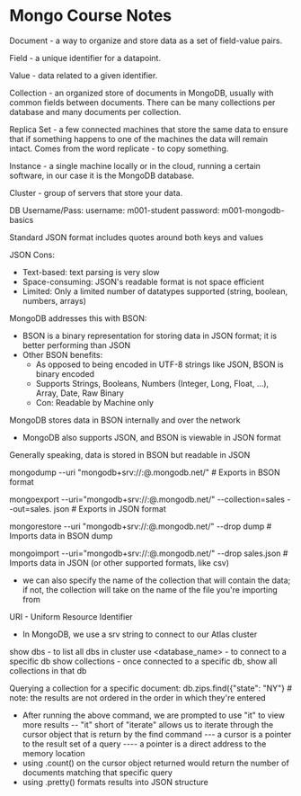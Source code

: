 # Mongo Course Notes

Document - a way to organize and store data as a set of field-value pairs.

Field - a unique identifier for a datapoint.

Value - data related to a given identifier.

Collection - an organized store of documents in MongoDB, usually with common fields between documents. There can be many collections per database and many documents per collection.

Replica Set - a few connected machines that store the same data to ensure that if something happens to one of the machines the data will remain intact. Comes from the word replicate - to copy something.

Instance - a single machine locally or in the cloud, running a certain software, in our case it is the MongoDB database.

Cluster - group of servers that store your data.

DB Username/Pass:
username: m001-student
password: m001-mongodb-basics

Standard JSON format includes quotes around both keys and values

JSON Cons:
- Text-based: text parsing is very slow
- Space-consuming: JSON's readable format is not space efficient
- Limited: Only a limited number of datatypes supported (string, boolean, numbers, arrays)

MongoDB addresses this with BSON:
- BSON is a binary representation for storing data in JSON format; it is better performing than JSON
- Other BSON benefits:
    - As opposed to being encoded in UTF-8 strings like JSON, BSON is binary encoded
    - Supports Strings, Booleans, Numbers (Integer, Long, Float, ...), Array, Date, Raw Binary
    - Con:
        Readable by Machine only

MongoDB stores data in BSON internally and over the network
- MongoDB also supports JSON, and BSON is viewable in JSON format

Generally speaking, data is stored in BSON but readable in JSON

mongodump --uri "mongodb+srv://<your username>:<your password>@<your cluster>.mongodb.net/<database>" # Exports in BSON format

mongoexport --uri="mongodb+srv://<your username>:<your password>@<your cluster>.mongodb.net/<database>" --collection=sales --out=sales. json # Exports in JSON format

mongorestore --uri "mongodb+srv://<your username>:<your password>@<your cluster>.mongodb.net/<database>"  --drop dump # Imports data in BSON dump

mongoimport --uri="mongodb+srv://<your username>:<your password>@<your cluster>.mongodb.net/<database>" --drop sales.json # Imports data in JSON (or other supported formats, like csv)
- we can also specify the name of the collection that will contain the data; if not, the collection will take on the name of the file you're importing from

URI - Uniform Resource Identifier
- In MongoDB, we use a srv string to connect to our Atlas cluster

show dbs - to list all dbs in cluster
use <database_name> - to connect to a specific db
show collections - once connected to a specific db, show all collections in that db

Querying a collection for a specific document: db.zips.find({"state": "NY"} # note: the results are not ordered in the order in which they're entered
- After running the above command, we are prompted to use "it" to view more results
-- "it" short of "iterate" allows us to iterate through the cursor object that is return by the find command
--- a cursor is a pointer to the result set of a query
---- a pointer is a direct address to the memory location
- using .count() on the cursor object returned would return the number of documents matching that specific query
- using .pretty() formats results into JSON structure
